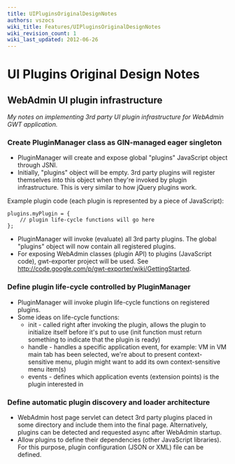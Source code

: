 ```yaml
---
title: UIPluginsOriginalDesignNotes
authors: vszocs
wiki_title: Features/UIPluginsOriginalDesignNotes
wiki_revision_count: 1
wiki_last_updated: 2012-06-26
---
```


# UI Plugins Original Design Notes

## WebAdmin UI plugin infrastructure

*My notes on implementing 3rd party UI plugin infrastructure for WebAdmin GWT application.*

### Create PluginManager class as GIN-managed eager singleton

*   PluginManager will create and expose global "plugins" JavaScript object through JSNI.
*   Initially, "plugins" object will be empty. 3rd party plugins will register themselves into this object when they're invoked by plugin infrastructure. This is very similar to how jQuery plugins work.

Example plugin code (each plugin is represented by a piece of JavaScript):

    plugins.myPlugin = {
        // plugin life-cycle functions will go here
    };

*   PluginManager will invoke (evaluate) all 3rd party plugins. The global "plugins" object will now contain all registered plugins.
*   For exposing WebAdmin classes (plugin API) to plugins (JavaScript code), gwt-exporter project will be used. See <http://code.google.com/p/gwt-exporter/wiki/GettingStarted>.

### Define plugin life-cycle controlled by PluginManager

*   PluginManager will invoke plugin life-cycle functions on registered plugins.
*   Some ideas on life-cycle functions:
    -   init - called right after invoking the plugin, allows the plugin to initialize itself before it's put to use (init function must return something to indicate that the plugin is ready)
    -   handle - handles a specific application event, for example: VM in VM main tab has been selected, we're about to present context-sensitive menu, plugin might want to add its own context-sensitive menu item(s)
    -   events - defines which application events (extension points) is the plugin interested in

### Define automatic plugin discovery and loader architecture

*   WebAdmin host page servlet can detect 3rd party plugins placed in some directory and include them into the final page. Alternatively, plugins can be detected and requested async after WebAdmin startup.
*   Allow plugins to define their dependencies (other JavaScript libraries). For this purpose, plugin configuration (JSON or XML) file can be defined.
